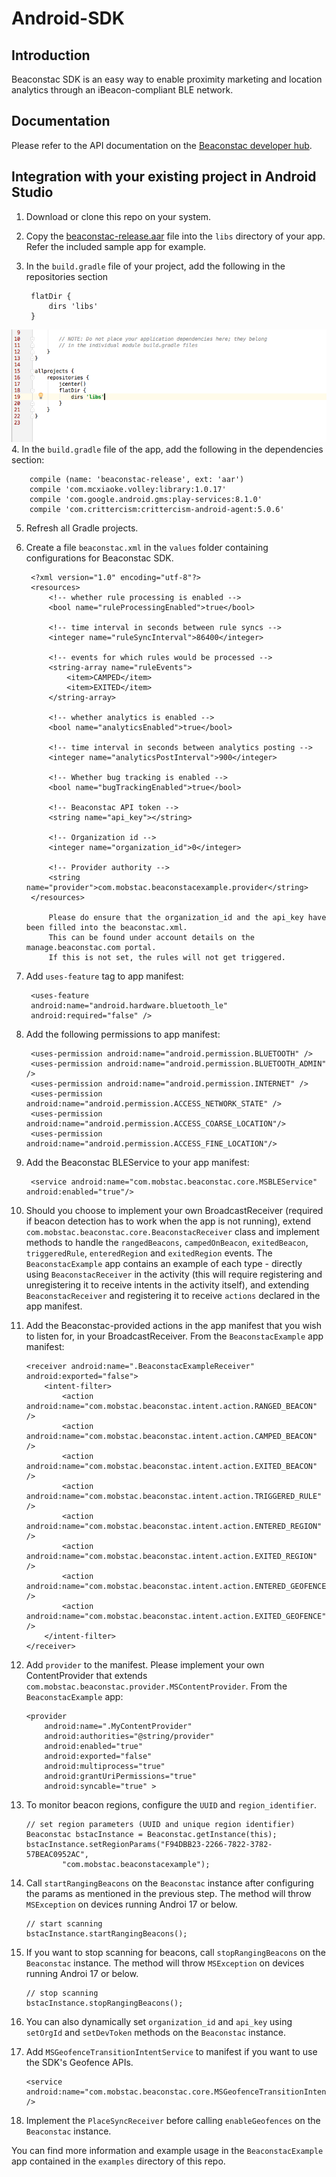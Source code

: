# Android-SDK

## Introduction

Beaconstac SDK is an easy way to enable proximity marketing and location analytics through an iBeacon-compliant BLE network.

## Documentation

Please refer to the API documentation on the [Beaconstac developer hub](https://beaconstac.github.io/Android-SDK/).

## Integration with your existing project in Android Studio

1. Download or clone this repo on your system.
2. Copy the [beaconstac-release.aar](https://github.com/Beaconstac/Android-SDK/blob/master/BeaconstacSDK/beaconstac-release.aar) file into the `libs` directory of your app. Refer the included sample app for example.
3. In the `build.gradle` file of your project, add the following in the repositories section

        flatDir {
            dirs 'libs'
        }
![](images/repositories.png "Repositories")
4. In the `build.gradle` file of the app, add the following in the dependencies section:

        compile (name: 'beaconstac-release', ext: 'aar')
        compile 'com.mcxiaoke.volley:library:1.0.17'
	    compile 'com.google.android.gms:play-services:8.1.0'
	    compile 'com.crittercism:crittercism-android-agent:5.0.6'
5. Refresh all Gradle projects.
6. Create a file `beaconstac.xml` in the `values` folder containing configurations for Beaconstac SDK. 

		<?xml version="1.0" encoding="utf-8"?>
        <resources>
            <!-- whether rule processing is enabled -->
            <bool name="ruleProcessingEnabled">true</bool>
            
            <!-- time interval in seconds between rule syncs -->
            <integer name="ruleSyncInterval">86400</integer>
            
            <!-- events for which rules would be processed -->
            <string-array name="ruleEvents">
                <item>CAMPED</item>
                <item>EXITED</item>
            </string-array>

            <!-- whether analytics is enabled -->
            <bool name="analyticsEnabled">true</bool>
            
            <!-- time interval in seconds between analytics posting -->
            <integer name="analyticsPostInterval">900</integer>
            
            <!-- Whether bug tracking is enabled -->
		    <bool name="bugTrackingEnabled">true</bool>

            <!-- Beaconstac API token -->
            <string name="api_key"></string>
            
            <!-- Organization id -->
            <integer name="organization_id">0</integer>
            
            <!-- Provider authority -->
		    <string name="provider">com.mobstac.beaconstacexample.provider</string>
        </resources>

    		Please do ensure that the organization_id and the api_key have been filled into the beaconstac.xml.
    		This can be found under account details on the manage.beaconstac.com portal.
    		If this is not set, the rules will not get triggered.

7. Add `uses-feature` tag to app manifest:

		<uses-feature
        android:name="android.hardware.bluetooth_le"
        android:required="false" />
8. Add the following permissions to app manifest:

        <uses-permission android:name="android.permission.BLUETOOTH" />
        <uses-permission android:name="android.permission.BLUETOOTH_ADMIN" />
        <uses-permission android:name="android.permission.INTERNET" />
        <uses-permission android:name="android.permission.ACCESS_NETWORK_STATE" />
        <uses-permission android:name="android.permission.ACCESS_COARSE_LOCATION"/>
        <uses-permission android:name="android.permission.ACCESS_FINE_LOCATION"/>
9. Add the Beaconstac BLEService to your app manifest:

        <service android:name="com.mobstac.beaconstac.core.MSBLEService" android:enabled="true"/>        
10. Should you choose to implement your own BroadcastReceiver (required if beacon detection has to work when the app is not running), extend `com.mobstac.beaconstac.core.BeaconstacReceiver` class and implement methods to handle the `rangedBeacons`, `campedOnBeacon`, `exitedBeacon`, `triggeredRule`, `enteredRegion` and `exitedRegion` events. The `BeaconstacExample` app contains an example of each type - directly using `BeaconstacReceiver` in the activity (this will require registering and unregistering it to receive intents in the activity itself), and extending `BeaconstacReceiver` and registering it to receive `actions` declared in the app manifest.
11. Add the Beaconstac-provided actions in the app manifest that you wish to listen for, in your BroadcastReceiver. From the `BeaconstacExample` app manifest:

        <receiver android:name=".BeaconstacExampleReceiver" android:exported="false">
            <intent-filter>
                <action android:name="com.mobstac.beaconstac.intent.action.RANGED_BEACON" />
                <action android:name="com.mobstac.beaconstac.intent.action.CAMPED_BEACON" />
                <action android:name="com.mobstac.beaconstac.intent.action.EXITED_BEACON" />
                <action android:name="com.mobstac.beaconstac.intent.action.TRIGGERED_RULE" />
                <action android:name="com.mobstac.beaconstac.intent.action.ENTERED_REGION" />
                <action android:name="com.mobstac.beaconstac.intent.action.EXITED_REGION" />
                <action android:name="com.mobstac.beaconstac.intent.action.ENTERED_GEOFENCE" />
                <action android:name="com.mobstac.beaconstac.intent.action.EXITED_GEOFENCE" />
            </intent-filter>
        </receiver>
12. Add `provider` to the manifest. Please implement your own ContentProvider that extends `com.mobstac.beaconstac.provider.MSContentProvider`. From the `BeaconstacExample` app:

		<provider
            android:name=".MyContentProvider"
            android:authorities="@string/provider"
            android:enabled="true"
            android:exported="false"
            android:multiprocess="true"
            android:grantUriPermissions="true"
            android:syncable="true" >
13. To monitor beacon regions, configure the `UUID` and `region_identifier`.

        // set region parameters (UUID and unique region identifier)
        Beaconstac bstacInstance = Beaconstac.getInstance(this);
        bstacInstance.setRegionParams("F94DBB23-2266-7822-3782-57BEAC0952AC",
                "com.mobstac.beaconstacexample");
14. Call `startRangingBeacons` on the `Beaconstac` instance after configuring the params as mentioned in the previous step. The method will throw `MSException` on devices running Androi 17 or below.

        // start scanning
        bstacInstance.startRangingBeacons();
15. If you want to stop scanning for beacons, call `stopRangingBeacons` on the `Beaconstac` instance. The method will throw `MSException` on devices running Androi 17 or below.

        // stop scanning
        bstacInstance.stopRangingBeacons();
16. You can also dynamically set `organization_id` and `api_key` using `setOrgId` and `setDevToken` methods on the `Beaconstac` instance.
17. Add `MSGeofenceTransitionIntentService` to manifest if you want to use the SDK's Geofence APIs.

		<service android:name="com.mobstac.beaconstac.core.MSGeofenceTransitionIntentService" />
18. Implement the `PlaceSyncReceiver` before calling `enableGeofences` on the `Beaconstac` instance.

You can find more information and example usage in the `BeaconstacExample` app contained in the `examples` directory of this repo.

